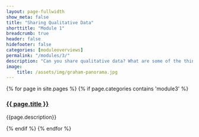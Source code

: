 ```yaml
---
layout: page-fullwidth
show_meta: false
title: "Sharing Qualitative Data"
shorttitle: "Module 1"
breadcrumb: true
header: false
hidefooter: false
categories: [moduleoverviews]
permalink: "/modules/3/"
description: "Can you share qualitative data? What are some of the things to watch out for when thinking about sharing qualitative data?"
image:
    title: /assets/img/graham-panorama.jpg
---
```

<div class="item">
  {% for page in site.pages %}
    {% if page.categories contains 'module3' %}
      <h3><a href="{{ site.url }}{{ site.baseurl }}{{ page.url }}">{{ page.title }}</a></h3>
      <p>{{page.description}}</p>  
    {% endif %}
  {% endfor %}
</div>
